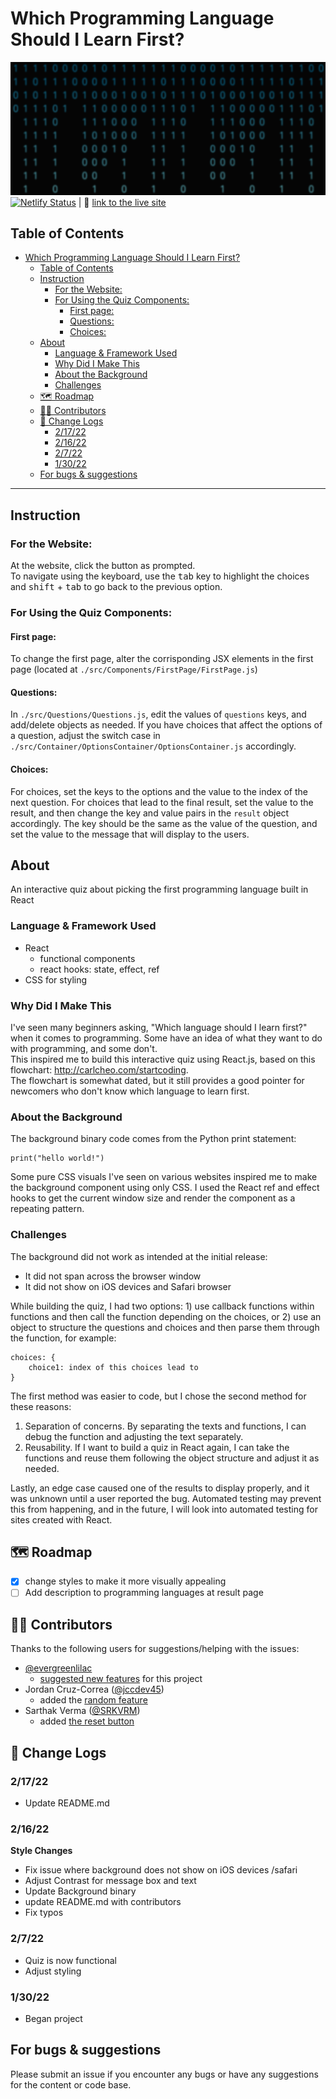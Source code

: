 # Which Programming Language Should I Learn First?
![Header](./readme/whichtolearn-header.png)
[![Netlify Status](https://api.netlify.com/api/v1/badges/bf1f9fda-8204-4725-b66a-012c2d7a0cfa/deploy-status)](https://app.netlify.com/sites/first-programming-language/deploys) | 🔗 [link to the live site](https://first-programming-language.netlify.app/)

## Table of Contents
- [Which Programming Language Should I Learn First?](#which-programming-language-should-i-learn-first)
  - [Table of Contents](#table-of-contents)
  - [Instruction](#instruction)
    - [For the Website:](#for-the-website)
    - [For Using the Quiz Components:](#for-using-the-quiz-components)
      - [First page:](#first-page)
      - [Questions:](#questions)
      - [Choices:](#choices)
  - [About](#about)
    - [Language & Framework Used](#language--framework-used)
    - [Why Did I Make This](#why-did-i-make-this)
    - [About the Background](#about-the-background)
    - [Challenges](#challenges)
  - [🗺 Roadmap](#-roadmap)
  - [👷‍♂️ Contributors](#️-contributors)
  - [📃 Change Logs](#-change-logs)
    - [2/17/22](#21722)
    - [2/16/22](#21622)
    - [2/7/22](#2722)
    - [1/30/22](#13022)
  - [For bugs & suggestions](#for-bugs--suggestions)

<hr />

## Instruction
### For the Website:
At the website, click the button as prompted.  
To navigate using the keyboard, use the <kbd>tab</kbd> key to highlight the choices and <kbd>shift</kbd> + <kbd>tab</kbd> to go back to the previous option.

### For Using the Quiz Components:
#### First page:
To change the first page, alter the corrisponding JSX elements in the first page (located at `./src/Components/FirstPage/FirstPage.js`) 

#### Questions:  
In `./src/Questions/Questions.js`, edit the values of `questions` keys, and add/delete objects as needed. If you have choices that affect the options of a question, adjust the switch case in `./src/Container/OptionsContainer/OptionsContainer.js` accordingly.

#### Choices: 
For choices, set the keys to the options and the value to the index of the next question. For choices that lead to the final result, set the value to the result, and then change the key and value pairs in the `result` object accordingly. The key should be the same as the value of the question, and set the value to the message that will display to the users.

## About
An interactive quiz about picking the first programming language built in React 

### Language & Framework Used
+ React
  + functional components
  + react hooks: state, effect, ref
+ CSS for styling

### Why Did I Make This
I've seen many beginners asking, "Which language should I learn first?" when it comes to programming. Some have an idea of what they want to do with programming, and some don't.  
This inspired me to build this interactive quiz using React.js, based on this flowchart: http://carlcheo.com/startcoding.  
The flowchart is somewhat dated, but it still provides a good pointer for newcomers who don't know which language to learn first.  

### About the Background
The background binary code comes from the Python print statement:  

    print("hello world!")

Some pure CSS visuals I've seen on various websites inspired me to make the background component using only CSS. I used the React ref and effect hooks to get the current window size and render the component as a repeating pattern.

### Challenges
The background did not work as intended at the initial release: 
- It did not span across the browser window
- It did not show on iOS devices and Safari browser
  
While building the quiz, I had two options: 1) use callback functions within functions and then call the function depending on the choices, or 2) use an object to structure the questions and choices and then parse them through the function, for example:

    choices: {
        choice1: index of this choices lead to
    }

The first method was easier to code, but I chose the second method for these reasons:
1. Separation of concerns. By separating the texts and functions, I can debug the function and adjusting the text separately.
2. Reusability. If I want to build a quiz in React again, I can take the functions and reuse them following the object structure and adjust it as needed.

Lastly, an edge case caused one of the results to display properly, and it was unknown until a user reported the bug. Automated testing may prevent this from happening, and in the future, I will look into automated testing for sites created with React.

## 🗺 Roadmap
- [x] change styles to make it more visually appealing
- [ ] Add description to programming languages at result page

## 👷‍♂️ Contributors
Thanks to the following users for suggestions/helping with the issues:
+ [@evergreenlilac](https://github.com/evergreenlilac)
  + [suggested new features](https://github.com/yingmo55/which-language-first/issues?q=is%3Aissue+author%3Aevergreenlilac) for this project
+ Jordan Cruz-Correa ([@jccdev45](https://github.com/jccdev45))
  + added the [random feature](https://github.com/yingmo55/which-language-first/issues/6)
+ Sarthak Verma ([@SRKVRM](https://github.com/SRKVRM))
  +  added [the reset button](https://github.com/yingmo55/which-language-first/issues/5)

## 📃 Change Logs
### 2/17/22
+ Update README.md

### 2/16/22
**Style Changes**  
+ Fix issue where background does not show on iOS devices /safari
+ Adjust Contrast for message box and text
+ Update Background binary
+ update README.md with contributors
+ Fix typos

### 2/7/22
+ Quiz is now functional
+ Adjust styling
 
### 1/30/22
+ Began project

## For bugs & suggestions
Please submit an issue if you encounter any bugs or have any suggestions for the content or code base.